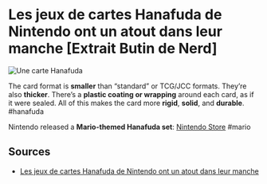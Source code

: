 # Les jeux de cartes Hanafuda de Nintendo ont un atout dans leur manche [Extrait Butin de Nerd]

![Une carte Hanafuda](youtube-1.png)

The card format is **smaller** than “standard” or TCG/JCC formats. They’re also **thicker**. There’s a **plastic coating or wrapping** around each card, as if it were sealed. All of this makes the card more **rigid**, **solid**, and **durable**. #hanafuda 

Nintendo released a **Mario-themed Hanafuda set**: [Nintendo Store](https://store.nintendo.ch/fr/cartes-hanafuda-mario-rouge-000000000010001932) #mario
## Sources

- [Les jeux de cartes Hanafuda de Nintendo ont un atout dans leur manche](https://www.youtube.com/watch?v=y_EUl_eTVc4)
